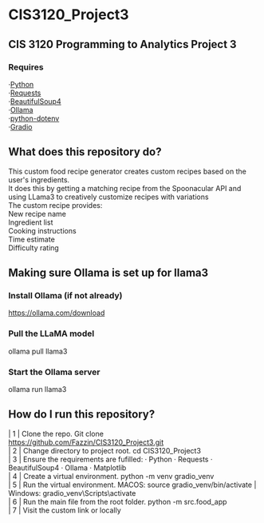 # CIS3120_Project3
## CIS 3120 Programming to Analytics Project 3
### Requires
·[Python](https://www.python.org/downloads/)  
·[Requests](https://pypi.org/project/requests/)  
·[BeautifulSoup4](https://pypi.org/project/beautifulsoup4/)  
·[Ollama](https://ollama.com/download)  
·[python-dotenv](https://pypi.org/project/python-dotenv/)  
·[Gradio](https://www.gradio.app/guides/quickstart)  
## What does this repository do?  
This custom food recipe generator creates custom recipes based on the user's ingredients.   
It does this by getting a matching recipe from the Spoonacular API and using LLama3 to creatively customize recipes with variations  
The custom recipe provides:  
New recipe name  
Ingredient list  
Cooking instructions  
Time estimate  
Difficulty rating  
## Making sure Ollama is set up for llama3
###  Install Ollama (if not already)
https://ollama.com/download
### Pull the LLaMA model
ollama pull llama3
### Start the Ollama server
ollama run llama3
## How do I run this repository?
| 1 | Clone the repo. Git clone https://github.com/Fazzin/CIS3120_Project3.git  
| 2 | Change directory to project root. cd CIS3120_Project3  
| 3 | Ensure the requirements are fufilled: · Python · Requests · BeautifulSoup4 · Ollama · Matplotlib  
| 4 | Create a virtual environment. python -m venv gradio_venv  
| 5 | Run the virtual environment. MACOS: source gradio_venv/bin/activate | Windows: gradio_venv\Scripts\activate  
| 6 | Run the main file from the root folder. python -m src.food_app  
| 7 | Visit the custom link or locally  
